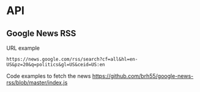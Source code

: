 # API

## Google News RSS

URL example
```
https://news.google.com/rss/search?cf=all&hl=en-US&pz=20&q=politics&gl=US&ceid=US:en
```

Code examples to fetch the news
https://github.com/brh55/google-news-rss/blob/master/index.js
